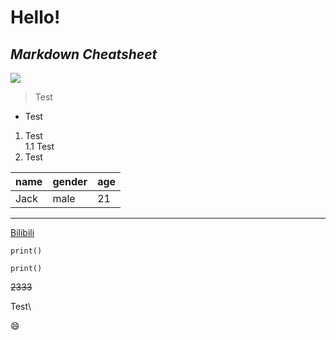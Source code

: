 # Hello!
## *Markdown Cheatsheet*
![](https://raw.githubusercontent.com/shiep18/EIS2020/master/markdowncheatsheet.JPG)   

> Test  

- Test  

1. Test       
  1.1 Test  
2. Test  

|name|gender|age|
|----|------|---|
|Jack|male|21|  

___  

[Bilibili](https://www.bilibili.com)     

`print()`  

```
print()
```     

~~2333~~     

Test\    

:smile:  
